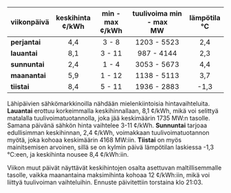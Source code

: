 | viikonpäivä  | keskihinta<br>¢/kWh | min - max<br>¢/kWh | tuulivoima min - max<br>MW | lämpötila<br>°C |
|:-------------|:----------------:|:----------------:|:-------------:|:-------------:|
| **perjantai**   | 4,4  | 3 - 8   | 1203 - 5523 | 2,4 |
| **lauantai**   | 8,1  | 3 - 11  | 987 - 4144  | 2,3 |
| **sunnuntai**  | 2,4  | 1 - 4   | 3053 - 5673 | 4,4 |
| **maanantai**  | 5,9  | 1 - 12  | 1138 - 5113 | 3,7 |
| **tiistai**    | 8,4  | 5 - 11  | 1936 - 2883 | -1,3 |

Lähipäivien sähkömarkkinoilla nähdään mielenkiintoisia hintavaihteluita. **Lauantai** erottuu korkeimmalla keskihinnallaan, 8,1 ¢/kWh, mikä voi selittyä matalalla tuulivoimatuotannolla, joka jää keskimäärin 1735 MW:n tasolle. Samana päivänä sähkön hinta vaihtelee 3-11 ¢/kWh. **Sunnuntai** tarjoaa edullisimman keskihinnan, 2,4 ¢/kWh, voimakkaan tuulivoimatuotannon myötä, joka kohoaa keskimäärin 4168 MW:iin. **Tiistai** on myös mainitsemisen arvoinen, sillä se on kylmin päivä lämpötilan laskiessa -1,3 °C:een, ja keskihinta nousee 8,4 ¢/kWh:iin. 

Viikon muut päivät näyttävät keskihintojen osalta asettuvan maltillisemmalle tasolle, vaikka maanantaina maksimihinta kohoaa 12 ¢/kWh:iin, mikä voi liittyä tuulivoiman vaihteluihin. Ennuste päivitettiin torstaina klo 21:03.